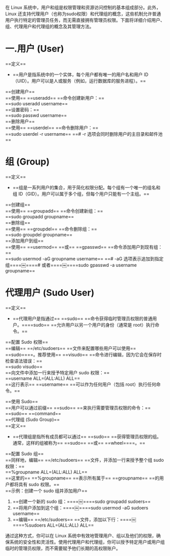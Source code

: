 在 Linux 系统中，用户和组是权限管理和资源访问控制的基本组成部分。此外，Linux 还支持代理用户（也称为sudo权限）和代理组的概念，这些机制允许普通用户执行特定的管理员任务，而无需直接拥有管理员权限。下面将详细介绍用户、组、代理用户和代理组的概念及其管理方法。
 
# 一.用户 (User)

==定义==

- ==用户是指系统中的一个实体，每个用户都有唯一的用户名和用户 ID（UID）。用户可以是人或服务（例如，运行数据库的服务进程）。==

==创建用户==  
==使用== ==useradd== ==命令创建新用户：==  
==sudo useradd username==  
==设置密码：==  
==sudo passwd username==  
==删除用户==  
==使用== ==userdel== ==命令删除用户：==  
==sudo userdel -r username== ==# -r 选项会同时删除用户的主目录和邮件池==
    
# 组 (Group)

==定义==

- ==组是一系列用户的集合，用于简化权限分配。每个组有一个唯一的组名和组 ID（GID）。用户可以属于多个组，但每个用户只能有一个主组。==

==创建组==  
==使用== ==groupadd== ==命令创建新组：==  
==sudo groupadd groupname==  
==删除组==  
==使用== ==groupdel== ==命令删除组：==  
==sudo groupdel groupname==  
==添加用户到组==  
==使用== ==usermod== ==或== ==gpasswd== ==命令添加用户到现有组：==  
==sudo usermod -aG groupname username== ==# -aG 选项表示追加到指定组====￼====# 或者====￼====sudo gpasswd -a username groupname==
    
# 代理用户 (Sudo User)

==定义==

- ==代理用户是指通过== ==sudo== ==命令获得临时管理员权限的普通用户。====sudo== ==允许用户以另一个用户的身份（通常是 root）执行命令。==

==配置 Sudo 权限==  
==编辑== ==/etc/sudoers== ==文件来配置哪些用户可以使用== ==sudo====。推荐使用== ==visudo== ==命令进行编辑，因为它会在保存时检查语法错误：==  
==sudo visudo==  
==向文件中添加一行来授予特定用户 sudo 权限：==  
==username ALL=(ALL:ALL) ALL==  
==这行表示== ==username== ==可以作为任何用户（包括 root）执行任何命令。==
 
==使用 Sudo==  
==用户可以通过前缀== ==sudo== ==来执行需要管理员权限的命令：==  
==sudo== ==command==  
==代理组 (Sudo Group)==  
==定义==

- ==代理组是指所有成员都可以通过== ==sudo== ==获得管理员权限的组。通常，这样的组被称为== ==sudo== ==或== ==wheel====。==

==配置 Sudo 组==  
==同样地，编辑== ==/etc/sudoers== ==文件，并添加一行来授予整个组 sudo 权限：==  
==%groupname ALL=(ALL:ALL) ALL==  
==这里的== ==%groupname== ==表示所有属于== ==groupname== ==的用户都将具有 sudo 权限。==  
==示例：创建一个 sudo 组并添加用户==

1. ==创建一个新的 sudo 组：====￼====sudo groupadd sudoers==
2. ==将用户添加到这个组：====￼====sudo usermod -aG sudoers username==
3. ==编辑== ==/etc/sudoers== ==文件，添加以下行：====￼====%sudoers ALL=(ALL:ALL) ALL==
 
通过这种方式，你可以在 Linux 系统中有效地管理用户、组以及他们的权限，确保系统的安全性和灵活性。使用代理用户和代理组，你可以授予特定用户或用户组临时的管理员权限，而不需要赋予他们长期的高权限账户。